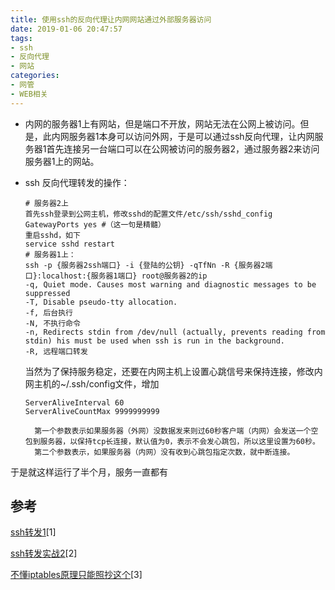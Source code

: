 ```yaml
---
title: 使用ssh的反向代理让内网网站通过外部服务器访问
date: 2019-01-06 20:47:57
tags: 
- ssh
- 反向代理
- 网站 
categories: 
- 网管 
- WEB相关
---
```


<!--more-->

- 内网的服务器1上有网站，但是端口不开放，网站无法在公网上被访问。但是，此内网服务器1本身可以访问外网，于是可以通过ssh反向代理，让内网服务器1首先连接另一台端口可以在公网被访问的服务器2，通过服务器2来访问服务器1上的网站。
- ssh 反向代理转发的操作：
    
    ```
    # 服务器2上
    首先ssh登录到公网主机，修改sshd的配置文件/etc/ssh/sshd_config
    GatewayPorts yes #（这一句是精髓）
    重启sshd，如下
    service sshd restart
    # 服务器1上：
    ssh -p {服务器2ssh端口} -i {登陆的公钥} -qTfNn -R {服务器2端口}:localhost:{服务器1端口} root@服务器2的ip
    -q, Quiet mode. Causes most warning and diagnostic messages to be suppressed
    -T, Disable pseudo-tty allocation. 
    -f, 后台执行
    -N, 不执行命令
    -n, Redirects stdin from /dev/null (actually, prevents reading from stdin) his must be used when ssh is run in the background.
    -R, 远程端口转发
    ```
    当然为了保持服务稳定，还要在内网主机上设置心跳信号来保持连接，修改内网主机的~/.ssh/config文件，增加
    ```
    ServerAliveInterval 60
    ServerAliveCountMax 9999999999
    ```
    	第一个参数表示如果服务器（外网）没数据发来则过60秒客户端（内网）会发送一个空包到服务器，以保持tcp长连接，默认值为0，表示不会发心跳包，所以这里设置为60秒。
		第二个参数表示，如果服务器（内网）没有收到心跳包指定次数，就中断连接。
于是就这样运行了半个月，服务一直都有
## 参考     
[ssh转发1](http://www.netcan666.com/2016/09/28/ssh隧道反向代理实现内网到公网端口转发/)[1]

[ssh转发实战2](https://cherrot.com/tech/2017/01/08/ssh-tunneling-practice.html)[2]

[不懂iptables原理只能照抄这个](http://coolnull.com/3322.html)[3]

